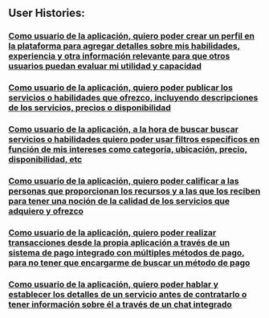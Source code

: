 ## User Histories:
### [Como usuario de la aplicación, quiero poder crear un perfil en la plataforma para agregar detalles sobre mis habilidades, experiencia y otra información relevante para que otros usuarios puedan evaluar mi utilidad y capacidad](https://github.com/ManuelGarciaAlonso/PROYECTO_CC/issues/1)
### [Como usuario de la aplicación, quiero poder publicar los servicios o habilidades que ofrezco, incluyendo descripciones de los servicios, precios o disponibilidad](https://github.com/ManuelGarciaAlonso/PROYECTO_CC/issues/2)
### [Como usuario de la aplicación, a la hora de buscar buscar servicios o habilidades quiero poder usar filtros específicos en función de mis intereses como categoría, ubicación, precio, disponibilidad, etc](https://github.com/ManuelGarciaAlonso/PROYECTO_CC/issues/3)
### [Como usuario de la aplicación, quiero poder calificar a las personas que proporcionan los recursos y a las que los reciben para tener una noción de la calidad de los servicios que adquiero y ofrezco](https://github.com/ManuelGarciaAlonso/PROYECTO_CC/issues/4)
### [Como usuario de la aplicación, quiero poder realizar transacciones desde la propia aplicación a través de un sistema de pago integrado con múltiples métodos de pago, para no tener que encargarme de buscar un método de pago](https://github.com/ManuelGarciaAlonso/PROYECTO_CC/issues/5)
### [Como usuario de la aplicación, quiero poder hablar y establecer los detalles de un servicio antes de contratarlo o tener información sobre él a través de un chat integrado](https://github.com/ManuelGarciaAlonso/PROYECTO_CC/issues/6)

